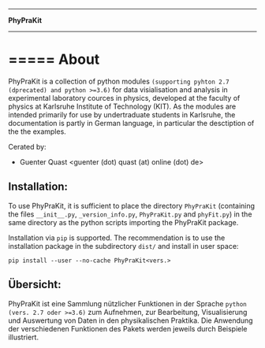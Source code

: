 *************
**PhyPraKit**
*************


=====
About
=====

PhyPraKit is a collection of python modules `(supporting pyhton 2.7
(dprecated) and python >=3.6)` for data visialisation and analysis
in experimental laboratory cources in physics, developed at the
faculty of physics at Karlsruhe Institute of Technology (KIT).
As the modules are intended primarily for use by undertraduate
students in Karlsruhe, the documentation is partly in German
language, in particular the desctiption of the the examples.

Cerated by: 

* Guenter Quast <guenter (dot) quast (at) online (dot) de>

  
Installation:
-------------

To use PhyPraKit, it is sufficient to place the directory
`PhyPraKit` (containing the files `__init__.py`, `_version_info.py`,
`PhyPraKit.py` and `phyFit.py`) in the same directory as the
python scripts importing the PhyPraKit package. 

Installation via `pip` is supported. The recommendation is
to use the installation package in the subdirectory `dist/` and
install in user space:

   ``pip install --user --no-cache PhyPraKit<vers.>``


Übersicht:
----------

PhyPraKit ist eine Sammlung nützlicher Funktionen in der Sprache 
`python (vers. 2.7 oder >=3.6)` zum Aufnehmen, zur Bearbeitung, 
Visualisierung  und  Auswertung von Daten in den physikalischen 
Praktika. Die Anwendung der verschiedenen Funktionen des Pakets
werden jeweils durch Beispiele illustriert.

